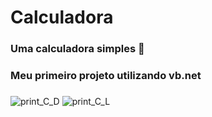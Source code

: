 # Calculadora

### Uma calculadora simples :abacus:
### Meu primeiro projeto utilizando vb.net
###

![print_C_D](https://user-images.githubusercontent.com/74792630/129357026-dec921b2-2fff-4d4d-a257-f1e73a15af33.png)
![print_C_L](https://user-images.githubusercontent.com/74792630/129357278-7d80fb8c-80ae-44d7-b830-e1376533e412.png)
